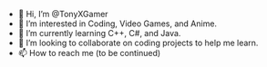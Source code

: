 - 👋 Hi, I’m @TonyXGamer
- 👀 I’m interested in Coding, Video Games, and Anime.
- 🌱 I’m currently learning C++, C#, and Java.
- 💞️ I’m looking to collaborate on coding projects to help me learn.
- 📫 How to reach me (to be continued)

<!---
TonyXGamer/TonyXGamer is a ✨ special ✨ repository because its `README.md` (this file) appears on your GitHub profile.
You can click the Preview link to take a look at your changes.
--->
